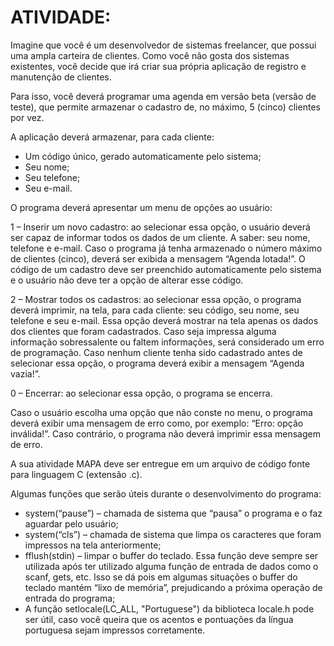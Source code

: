 # ATIVIDADE: 

Imagine que você é um desenvolvedor de sistemas freelancer, que possui uma ampla carteira de clientes. Como você não gosta dos sistemas existentes, você decide que irá criar sua própria aplicação de registro e manutenção de clientes.

Para isso, você deverá programar uma agenda em versão beta (versão de teste), que permite armazenar o cadastro de, no máximo, 5 (cinco) clientes por vez. 

A aplicação deverá armazenar, para cada cliente:
* Um código único, gerado automaticamente pelo sistema;
* Seu nome;
* Seu telefone;
* Seu e-mail.
 
O programa deverá apresentar um menu de opções ao usuário:
 
1 – Inserir um novo cadastro: ao selecionar essa opção, o usuário deverá ser capaz de informar todos os dados de um cliente. A saber: seu nome, telefone e e-mail. Caso o programa já tenha armazenado o número máximo de clientes (cinco), deverá ser exibida a mensagem “Agenda lotada!”. O código de um cadastro deve ser preenchido automaticamente pelo sistema e o usuário não deve ter a opção de alterar esse código.

2 – Mostrar todos os cadastros: ao selecionar essa opção, o programa deverá imprimir, na tela, para cada cliente: seu código, seu nome, seu telefone e seu e-mail. Essa opção deverá mostrar na tela apenas os dados dos clientes que foram cadastrados. Caso seja impressa alguma informação sobressalente ou faltem informações, será considerado um erro de programação. Caso nenhum cliente tenha sido cadastrado antes de selecionar essa opção, o programa deverá exibir a mensagem “Agenda vazia!”.

0 – Encerrar: ao selecionar essa opção, o programa se encerra.

Caso o usuário escolha uma opção que não conste no menu, o programa deverá exibir uma mensagem de erro como, por exemplo: “Erro: opção inválida!”. Caso contrário, o programa não deverá imprimir essa mensagem de erro.

A sua atividade MAPA deve ser entregue em um arquivo de código fonte para linguagem C (extensão .c).

Algumas funções que serão úteis durante o desenvolvimento do programa:
 
* system(“pause”) – chamada de sistema que “pausa” o programa e o faz aguardar pelo usuário;
* system(“cls”) – chamada de sistema que limpa os caracteres que foram impressos na tela anteriormente;
* fflush(stdin) – limpar o buffer do teclado. Essa função deve sempre ser utilizada após ter utilizado alguma função de entrada de dados como o scanf, gets, etc. Isso se dá pois em algumas situações o buffer do teclado mantém “lixo de memória”, prejudicando a próxima operação de entrada do programa;
* A função setlocale(LC_ALL, "Portuguese") da biblioteca locale.h pode ser útil, caso você queira que os acentos e pontuações da língua portuguesa sejam impressos corretamente.

